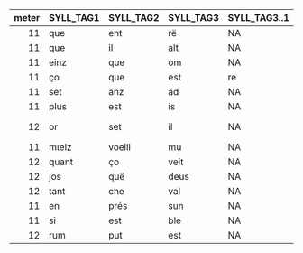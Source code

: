 | meter|SYLL_TAG1 |SYLL_TAG2 |SYLL_TAG3 |SYLL_TAG3..1 |SYLL_TAG4 |SYLL_TAG5 |SYLL_TAG6 |SYLL_TAG7 |SYLL_TAG8 |SYLL_TAG8..1 |SYLL_TAG9 |SYLL_TAG10 |SYLL_TAG11 |SYLL_TAG12 |SYLL_TAG13 | NUM_L| COMMENTS |
|-----:|:---------|:---------|:---------|:------------|:---------|:---------|:---------|:---------|:---------|:------------|:---------|:----------|:----------|:----------|:----------|-----:|:------|
|    11|que       |ent       |rë        |NA           |mes       |puinz     |më        |de        |pe        |NA           |çout      |ma         |hans       |te         |NA         |   837|YES|
|    11|que       |il        |alt       |NA           |ad        |ais       |o         |car       |les       |NA           |soelt     |plai       |der        |NA         |NA         |  2665|YES|
|    11|einz      |que       |om        |NA           |a         |last      |un        |sul       |ar        |NA           |pent      |dë         |camp       |NA         |NA         |  2228|YES|
|    11|ço        |que       |est       |re           |en        |deit      |në        |a         |lez       |NA           |de        |mu         |rant       |NA         |NA         |  3514|YES|
|    11|set       |anz       |ad        |NA           |pleins    |que       |en        |es        |pai       |NA           |gnë       |ve         |ni         |mes        |NA         |   197|YES|
|    11|plus      |est       |is        |NA           |nels      |que       |es        |pre       |ver       |NA           |ne        |a          |run        |de         |NA         |  1534|YES|
|    12|or        |set       |il        |NA           |ben       |que       |el        |lë        |est       |NA           |mais      |de         |fen        |du         |e          |  3646|? + not enough|
|    11|mιelz     |voeill    |mu        |NA           |rir       |que       |il        |më        |seit      |NA           |re        |pro        |vet        |NA         |NA         |  3904|YES|
|    12|quant     |ço        |veit      |NA           |gue       |nes       |que       |o         |rë        |NA           |en        |rit        |rol        |lant       |NA         |   303|YES|
|    12|jos       |quë       |deus      |NA           |voeil     |lë        |que       |en        |cest      |NA           |camp      |re         |ven        |güm        |NA         |  2437|YES|
|    12|tant      |che       |val       |NA           |che       |rent      |que       |en        |sar       |NA           |ra        |gü         |cë         |sunt       |NA         |  2687|YES|
|    11|en        |prés      |sun       |NA           |colp      |në        |quid      |que       |un        |NA           |de        |ner        |vail       |let        |NA         |  1504|YES|
|    11|si        |est       |ble       |NA           |cet       |në        |quit      |que       |an        |me           |i         |re         |mai        |gne        |NA         |  1846|YES|
|    12|rum       |put       |est       |NA           |li        |temp      |les       |por       |ço        |NA           |que       |il         |cor        |nat        |NA         |  2100|???|
